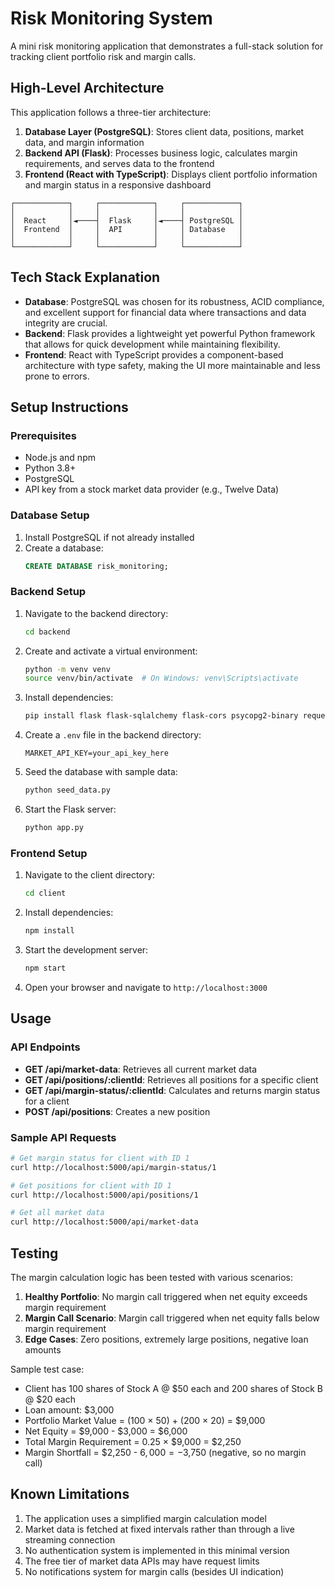 # Risk Monitoring System

A mini risk monitoring application that demonstrates a full-stack solution for tracking client portfolio risk and margin calls.

## High-Level Architecture

This application follows a three-tier architecture:

1. **Database Layer (PostgreSQL)**: Stores client data, positions, market data, and margin information
2. **Backend API (Flask)**: Processes business logic, calculates margin requirements, and serves data to the frontend
3. **Frontend (React with TypeScript)**: Displays client portfolio information and margin status in a responsive dashboard

```
┌────────────┐     ┌────────────┐     ┌────────────┐
│            │     │            │     │            │
│  React     │◄────┤  Flask     │◄────┤ PostgreSQL │
│  Frontend  │     │  API       │     │ Database   │
│            │     │            │     │            │
└────────────┘     └────────────┘     └────────────┘
```

## Tech Stack Explanation

- **Database**: PostgreSQL was chosen for its robustness, ACID compliance, and excellent support for financial data where transactions and data integrity are crucial.
- **Backend**: Flask provides a lightweight yet powerful Python framework that allows for quick development while maintaining flexibility.
- **Frontend**: React with TypeScript provides a component-based architecture with type safety, making the UI more maintainable and less prone to errors.

## Setup Instructions

### Prerequisites

- Node.js and npm
- Python 3.8+
- PostgreSQL
- API key from a stock market data provider (e.g., Twelve Data)

### Database Setup

1. Install PostgreSQL if not already installed
2. Create a database:
   ```sql
   CREATE DATABASE risk_monitoring;
   ```

### Backend Setup

1. Navigate to the backend directory:
   ```bash
   cd backend
   ```

2. Create and activate a virtual environment:
   ```bash
   python -m venv venv
   source venv/bin/activate  # On Windows: venv\Scripts\activate
   ```

3. Install dependencies:
   ```bash
   pip install flask flask-sqlalchemy flask-cors psycopg2-binary requests python-dotenv
   ```

4. Create a `.env` file in the backend directory:
   ```
   MARKET_API_KEY=your_api_key_here
   ```

5. Seed the database with sample data:
   ```bash
   python seed_data.py
   ```

6. Start the Flask server:
   ```bash
   python app.py
   ```

### Frontend Setup

1. Navigate to the client directory:
   ```bash
   cd client
   ```

2. Install dependencies:
   ```bash
   npm install
   ```

3. Start the development server:
   ```bash
   npm start
   ```

4. Open your browser and navigate to `http://localhost:3000`

## Usage

### API Endpoints

- **GET /api/market-data**: Retrieves all current market data
- **GET /api/positions/:clientId**: Retrieves all positions for a specific client
- **GET /api/margin-status/:clientId**: Calculates and returns margin status for a client
- **POST /api/positions**: Creates a new position

### Sample API Requests

```bash
# Get margin status for client with ID 1
curl http://localhost:5000/api/margin-status/1

# Get positions for client with ID 1
curl http://localhost:5000/api/positions/1

# Get all market data
curl http://localhost:5000/api/market-data
```

## Testing

The margin calculation logic has been tested with various scenarios:

1. **Healthy Portfolio**: No margin call triggered when net equity exceeds margin requirement
2. **Margin Call Scenario**: Margin call triggered when net equity falls below margin requirement
3. **Edge Cases**: Zero positions, extremely large positions, negative loan amounts

Sample test case:
- Client has 100 shares of Stock A @ $50 each and 200 shares of Stock B @ $20 each
- Loan amount: $3,000
- Portfolio Market Value = (100 × 50) + (200 × 20) = $9,000
- Net Equity = $9,000 - $3,000 = $6,000
- Total Margin Requirement = 0.25 × $9,000 = $2,250
- Margin Shortfall = $2,250 - $6,000 = -$3,750 (negative, so no margin call)

## Known Limitations

1. The application uses a simplified margin calculation model
2. Market data is fetched at fixed intervals rather than through a live streaming connection
3. No authentication system is implemented in this minimal version
4. The free tier of market data APIs may have request limits
5. No notifications system for margin calls (besides UI indication)